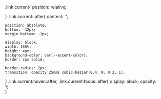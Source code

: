 .link.current{
    position: relative;
    
}
.link.current::after{
    content: '';
    
    position: absolute;
    bottom: -32px;
    margin-bottom: -1px;

    display: block;
    width: 100%;
    height: 4px;
    background-color: var(--accent-color);
    border: 2px solid;
   
    border-radius: 2px; 
    transition: opacity 250ms cubic-bezier(0.4, 0, 0.2, 1);
}
.link.current:hover::after, 
.link.current:focus::after{
    display: block;
    opacity: 1;    
}  